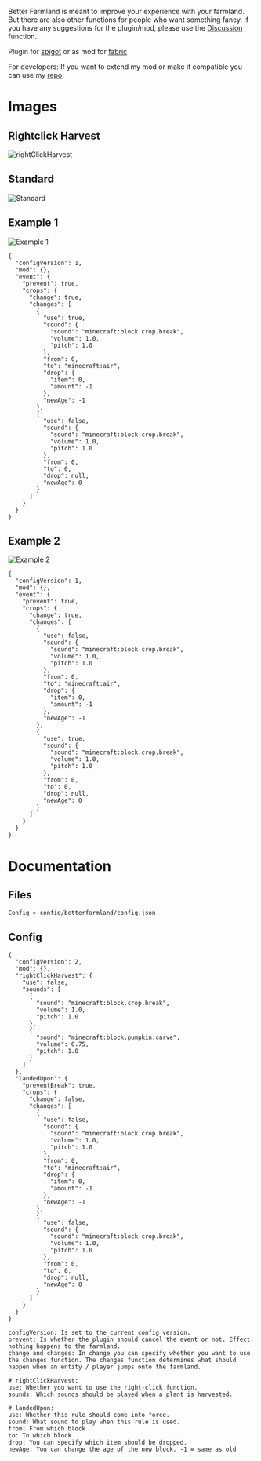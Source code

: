 Better Farmland is meant to improve your experience with your farmland.
But there are also other functions for people who want something fancy.
If you have any suggestions for the plugin/mod, please use the [Discussion](https://www.spigotmc.org/threads/better-farmland.566196/) function.

Plugin for [spigot](https://www.spigotmc.org/resources/better-farmland.103677/) or as mod for [fabric](https://modrinth.com/mod/betterfarmland/)

For developers: If you want to extend my mod or make it compatible you can use my [repo](https://repo.httprafa.link/).

# Images

## Rightclick Harvest
![rightClickHarvest](https://s4.gifyu.com/images/2022-08-16-05-43-07.gif)

## Standard
![Standard](https://s4.gifyu.com/images/standard6c46a6e9302d7a61.gif)

## Example 1
![Example 1](https://s4.gifyu.com/images/1_example.gif)
```
{
  "configVersion": 1,
  "mod": {},
  "event": {
    "prevent": true,
    "crops": {
      "change": true,
      "changes": [
        {
          "use": true,
          "sound": {
            "sound": "minecraft:block.crop.break",
            "volume": 1.0,
            "pitch": 1.0
          },
          "from": 0,
          "to": "minecraft:air",
          "drop": {
            "item": 0,
            "amount": -1
          },
          "newAge": -1
        },
        {
          "use": false,
          "sound": {
            "sound": "minecraft:block.crop.break",
            "volume": 1.0,
            "pitch": 1.0
          },
          "from": 0,
          "to": 0,
          "drop": null,
          "newAge": 0
        }
      ]
    }
  }
}
```

## Example 2
![Example 2](https://s4.gifyu.com/images/2_example.gif)
```
{
  "configVersion": 1,
  "mod": {},
  "event": {
    "prevent": true,
    "crops": {
      "change": true,
      "changes": [
        {
          "use": false,
          "sound": {
            "sound": "minecraft:block.crop.break",
            "volume": 1.0,
            "pitch": 1.0
          },
          "from": 0,
          "to": "minecraft:air",
          "drop": {
            "item": 0,
            "amount": -1
          },
          "newAge": -1
        },
        {
          "use": true,
          "sound": {
            "sound": "minecraft:block.crop.break",
            "volume": 1.0,
            "pitch": 1.0
          },
          "from": 0,
          "to": 0,
          "drop": null,
          "newAge": 0
        }
      ]
    }
  }
}
```

# Documentation
## Files
```
Config » config/betterfarmland/config.json
```

## Config
```
{
  "configVersion": 2,
  "mod": {},
  "rightClickHarvest": {
    "use": false,
    "sounds": [
      {
        "sound": "minecraft:block.crop.break",
        "volume": 1.0,
        "pitch": 1.0
      },
      {
        "sound": "minecraft:block.pumpkin.carve",
        "volume": 0.75,
        "pitch": 1.0
      }
    ]
  },
  "landedUpon": {
    "preventBreak": true,
    "crops": {
      "change": false,
      "changes": [
        {
          "use": false,
          "sound": {
            "sound": "minecraft:block.crop.break",
            "volume": 1.0,
            "pitch": 1.0
          },
          "from": 0,
          "to": "minecraft:air",
          "drop": {
            "item": 0,
            "amount": -1
          },
          "newAge": -1
        },
        {
          "use": false,
          "sound": {
            "sound": "minecraft:block.crop.break",
            "volume": 1.0,
            "pitch": 1.0
          },
          "from": 0,
          "to": 0,
          "drop": null,
          "newAge": 0
        }
      ]
    }
  }
}
```
```
configVersion: Is set to the current config version.
prevent: Is whether the plugin should cancel the event or not. Effect: nothing happens to the farmland.
change and changes: In change you can specify whether you want to use the changes function. The changes function determines what should happen when an entity / player jumps onto the farmland.

# rightClickHarvest:
use: Whether you want to use the right-click function.
sounds: Which sounds should be played when a plant is harvested.

# landedUpon:
use: Whether this rule should come into force.
sound: What sound to play when this rule is used.
from: From which block
to: To which block
drop: You can specify which item should be dropped.
newAge: You can change the age of the new block. -1 = same as old
```
